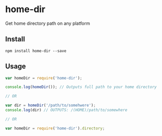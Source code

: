 # home-dir

Get home directory path on any platform

## Install

```
npm install home-dir --save
```

## Usage

```javascript
var homeDir = require('home-dir');

console.log(homeDir()); // Outputs full path to your home directory

// OR

var dir = homeDir('/path/to/somehwere');
console.log(dir) // OUTPUTS: /(HOME)/path/to/somewhere

// OR

var homeDir = require('home-dir').directory;
```